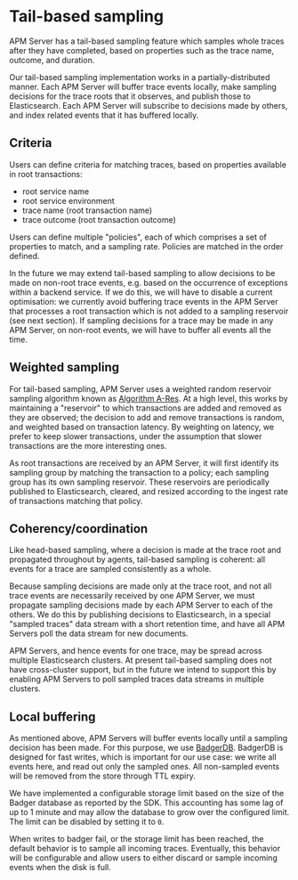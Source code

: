 # Tail-based sampling

APM Server has a tail-based sampling feature which samples whole traces after they have completed,
based on properties such as the trace name, outcome, and duration.

Our tail-based sampling implementation works in a partially-distributed manner. Each APM Server will
buffer trace events locally, make sampling decisions for the trace roots that it observes, and publish
those to Elasticsearch. Each APM Server will subscribe to decisions made by others, and index related
events that it has buffered locally.

## Criteria

Users can define criteria for matching traces, based on properties available in root transactions:

- root service name
- root service environment
- trace name (root transaction name)
- trace outcome (root transaction outcome)

Users can define multiple "policies", each of which comprises a set of properties to match, and a
sampling rate. Policies are matched in the order defined.

In the future we may extend tail-based sampling to allow decisions to be made on non-root trace
events, e.g. based on the occurrence of exceptions within a backend service. If we do this, we will
have to disable a current optimisation: we currently avoid buffering trace events in the APM Server
that processes a root transaction which is not added to a sampling reservoir (see next section).
If sampling decisions for a trace may be made in any APM Server, on non-root events, we will have to
buffer all events all the time.

## Weighted sampling

For tail-based sampling, APM Server uses a weighted random reservoir sampling algorithm known as
[Algorithm A-Res](https://en.wikipedia.org/wiki/Reservoir_sampling#Algorithm_A-Res). At a high level,
this works by maintaining a "reservoir" to which transactions are added and removed as they are
observed; the decision to add and remove transactions is random, and weighted based on transaction
latency. By weighting on latency, we prefer to keep slower transactions, under the assumption that
slower transactions are the more interesting ones.

As root transactions are received by an APM Server, it will first identify its sampling group by
matching the transaction to a policy; each sampling group has its own sampling reservoir. These
reservoirs are periodically published to Elasticsearch, cleared, and resized according to the ingest
rate of transactions matching that policy.

## Coherency/coordination

Like head-based sampling, where a decision is made at the trace root and propagated throughout by
agents, tail-based sampling is coherent: all events for a trace are sampled consistently as a whole.

Because sampling decisions are made only at the trace root, and not all trace events are necessarily
received by one APM Server, we must propagate sampling decisions made by each APM Server to each of
the others. We do this by publishing decisions to Elasticsearch, in a special "sampled traces" data
stream with a short retention time, and have all APM Servers poll the data stream for new documents.

APM Servers, and hence events for one trace, may be spread across multiple Elasticsearch clusters.
At present tail-based sampling does not have cross-cluster support, but in the future we intend to
support this by enabling APM Servers to poll sampled traces data streams in multiple clusters.

## Local buffering

As mentioned above, APM Servers will buffer events locally until a sampling decision has been made.
For this purpose, we use [BadgerDB](https://github.com/dgraph-io/badger). BadgerDB is designed for
fast writes, which is important for our use case: we write all events here, and read out only the
sampled ones. All non-sampled events will be removed from the store through TTL expiry.

We have implemented a configurable storage limit based on the size of the Badger database as reported
by the SDK. This accounting has some lag of up to 1 minute and may allow the database to grow over
the configured limit. The limit can be disabled by setting it to `0`.

When writes to badger fail, or the storage limit has been reached, the default behavior is to sample
all incoming traces. Eventually, this behavior will be configurable and allow users to either discard
or sample incoming events when the disk is full.
